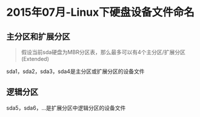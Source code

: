 # 2015年07月-Linux下硬盘设备文件命名

## 主分区和扩展分区

> 假设当前sda硬盘为MBR分区表，那么最多可以有4个主分区/扩展分区(Extended)

sda1，sda2，sda3，sda4是主分区或扩展分区的设备文件

## 逻辑分区

sda5，sda6，…是扩展分区中逻辑分区的设备文件

